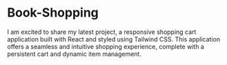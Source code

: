 # Book-Shopping
I am excited to share my latest project, a responsive shopping cart application built with React and styled using Tailwind CSS. This application offers a seamless and intuitive shopping experience, complete with a persistent cart and dynamic item management.
